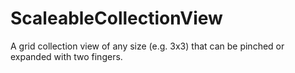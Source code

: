 # ScaleableCollectionView
A grid collection view of any size (e.g. 3x3) that can be pinched or expanded with two fingers.
